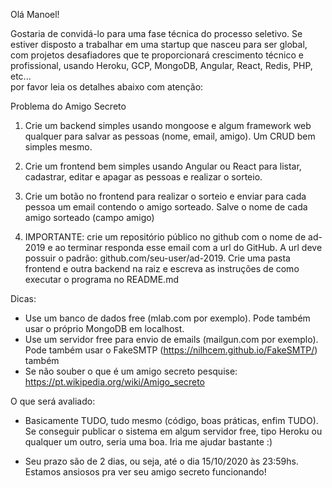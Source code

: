 Olá Manoel!

Gostaria de convidá-lo para uma fase técnica do processo seletivo. 
Se estiver disposto a trabalhar em uma startup que nasceu para ser global,  
com projetos desafiadores que te proporcionará crescimento técnico e profissional, 
usando Heroku, GCP, MongoDB, Angular, React, Redis, PHP, etc...  
por favor leia os detalhes abaixo com atenção:

Problema do Amigo Secreto

1. Crie um backend simples usando mongoose e algum framework web qualquer para salvar as pessoas (nome, email, amigo). 
   Um CRUD bem simples mesmo.

2. Crie um frontend bem simples usando Angular ou React para listar, cadastrar, editar e apagar as pessoas e realizar o sorteio.

3. Crie um botão no frontend para realizar o sorteio e enviar para cada pessoa um email contendo o amigo sorteado. 
   Salve o nome de cada amigo sorteado (campo amigo)

4. IMPORTANTE: crie um repositório público no github com o nome de ad-2019 e ao terminar responda esse email com a url do GitHub. 
   A url deve possuir o padrão: github.com/seu-user/ad-2019. Crie uma pasta frontend e outra backend na raiz e escreva as instruções 
   de como executar o programa no README.md

Dicas: 
  - Use um banco de dados free (mlab.com por exemplo). Pode também usar o próprio MongoDB em localhost.
  - Use um servidor free para envio de emails (mailgun.com por exemplo). Pode também usar o 
    FakeSMTP (https://nilhcem.github.io/FakeSMTP/) também
  - Se não souber o que é um amigo secreto pesquise: https://pt.wikipedia.org/wiki/Amigo_secreto

O que será avaliado:
  - Basicamente TUDO, tudo mesmo (código, boas práticas, enfim TUDO). Se conseguir publicar o sistema em algum servidor free, 
    tipo Heroku ou qualquer um outro, seria uma boa. Iria me ajudar bastante :)

  - Seu prazo são de 2 dias, ou seja, até o dia 15/10/2020 às 23:59hs. Estamos ansiosos pra ver seu amigo secreto funcionando!
